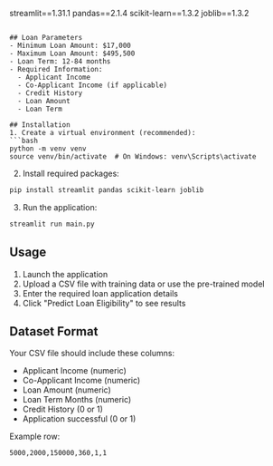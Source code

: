 streamlit==1.31.1
pandas==2.1.4
scikit-learn==1.3.2
joblib==1.3.2
```

## Loan Parameters
- Minimum Loan Amount: $17,000
- Maximum Loan Amount: $495,500
- Loan Term: 12-84 months
- Required Information:
  - Applicant Income
  - Co-Applicant Income (if applicable)
  - Credit History
  - Loan Amount
  - Loan Term

## Installation
1. Create a virtual environment (recommended):
```bash
python -m venv venv
source venv/bin/activate  # On Windows: venv\Scripts\activate
```

2. Install required packages:
```bash
pip install streamlit pandas scikit-learn joblib
```

3. Run the application:
```bash
streamlit run main.py
```

## Usage
1. Launch the application
2. Upload a CSV file with training data or use the pre-trained model
3. Enter the required loan application details
4. Click "Predict Loan Eligibility" to see results

## Dataset Format
Your CSV file should include these columns:
- Applicant Income (numeric)
- Co-Applicant Income (numeric)
- Loan Amount (numeric)
- Loan Term Months (numeric)
- Credit History (0 or 1)
- Application successful (0 or 1)

Example row:
```
5000,2000,150000,360,1,1